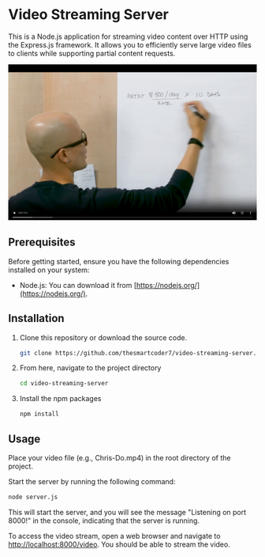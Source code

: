 # Video Streaming Server

This is a Node.js application for streaming video content over HTTP using the Express.js framework. It allows you to efficiently serve large video files to clients while supporting partial content requests.

![Streaming Server](./streaming-server.png)

## Prerequisites

Before getting started, ensure you have the following dependencies installed on your system:

- Node.js: You can download it from [https://nodejs.org/](https://nodejs.org/).

## Installation

1. Clone this repository or download the source code.

   ```bash
   git clone https://github.com/thesmartcoder7/video-streaming-server.git
   ```

2. From here, navigate to the project directory

   ```bash
   cd video-streaming-server
   ```

3. Install the npm packages

   ```bash
   npm install
   ```

## Usage

Place your video file (e.g., Chris-Do.mp4) in the root directory of the project.

Start the server by running the following command:

```bash
node server.js
```

This will start the server, and you will see the message "Listening on port 8000!" in the console, indicating that the server is running.

To access the video stream, open a web browser and navigate to <http://localhost:8000/video>. You should be able to stream the video.
